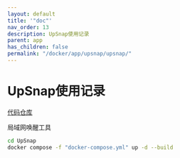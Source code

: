 ```yaml
---
layout: default
title: '"doc"'
nav_order: 13
description: UpSnap使用记录
parent: app
has_children: false
permalink: "/docker/app/upsnap/upsnap/"
---
```


# UpSnap使用记录

[代码仓库](https://github.com/seriousm4x/UpSnap.git)

局域网唤醒工具

```bash
cd UpSnap
docker compose -f "docker-compose.yml" up -d --build
```
